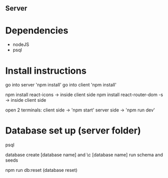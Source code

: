 ## Server

# Dependencies
- nodeJS
- psql

# Install instructions

go into server 'npm install'
go into client 'npm install'

npm install react-icons           -> inside client side
npm install react-router-dom -s   -> inside client side


open 2 terminals:
client side     -> 'npm start'
server side     -> 'npm run dev'

# Database set up (server folder)

psql

database create [database name] and \c [database name]
run schema and seeds

npm run db:reset (database reset)

<!-- npm i cors (fix cors)
npm i pg (postgres)
npm i dotenv -->
